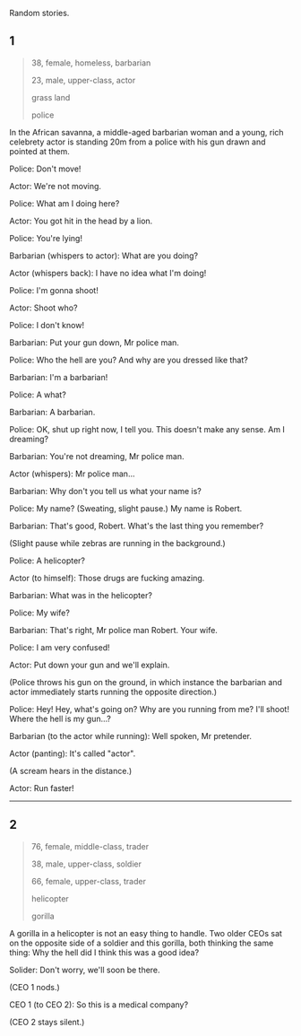 Random stories.

## 1

> 38, female, homeless, barbarian 
>
> 23, male, upper-class, actor 
>
> grass land 
>
> police 

In the African savanna, a middle-aged barbarian woman and a young, rich celebrety actor is standing 20m from a police with his gun drawn and pointed at them.

  Police: Don't move!

  Actor: We're not moving.

  Police: What am I doing here?

  Actor: You got hit in the head by a lion.

  Police: You're lying!

  Barbarian (whispers to actor): What are you doing?

  Actor (whispers back): I have no idea what I'm doing!

  Police: I'm gonna shoot!

  Actor: Shoot who?

  Police: I don't know!

  Barbarian: Put your gun down, Mr police man.

  Police: Who the hell are you? And why are you dressed like that?
  
  Barbarian: I'm a barbarian!

  Police: A what?

  Barbarian: A barbarian.

  Police: OK, shut up right now, I tell you. This doesn't make any sense. Am I dreaming?

  Barbarian: You're not dreaming, Mr police man.

  Actor (whispers): Mr police man...

  Barbarian: Why don't you tell us what your name is?

  Police: My name? (Sweating, slight pause.) My name is Robert.

  Barbarian: That's good, Robert. What's the last thing you remember?

(Slight pause while zebras are running in the background.)

  Police: A helicopter?

  Actor (to himself): Those drugs are fucking amazing.

  Barbarian: What was in the helicopter?

  Police: My wife?

  Barbarian: That's right, Mr police man Robert. Your wife.

  Police: I am very confused!

  Actor: Put down your gun and we'll explain.

(Police throws his gun on the ground, in which instance the barbarian and actor immediately starts running the opposite direction.)

  Police: Hey! Hey, what's going on? Why are you running from me? I'll shoot! Where the hell is my gun...?

  Barbarian (to the actor while running): Well spoken, Mr pretender.

  Actor (panting): It's called "actor".

(A scream hears in the distance.)

  Actor: Run faster!

---

## 2

> 76, female, middle-class, trader
>
> 38, male, upper-class, soldier
>
> 66, female, upper-class, trader
>
> helicopter
>
> gorilla

A gorilla in a helicopter is not an easy thing to handle. Two older CEOs sat on the opposite side of a soldier and this gorilla, both thinking the same thing: Why the hell did I think this was a good idea?

Solider: Don't worry, we'll soon be there.

(CEO 1 nods.)

CEO 1 (to CEO 2): So this is a medical company?

(CEO 2 stays silent.)

